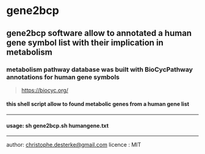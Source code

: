 # gene2bcp

## gene2bcp software allow to annotated a human gene symbol list with their implication in metabolism

### metabolism pathway database was built with BioCycPathway annotations for human gene symbols
>https://biocyc.org/


#### this shell script allow to found metabolic genes from a human gene list 
**********************
#### usage: sh gene2bcp.sh humangene.txt
***********
author: christophe.desterke@gmail.com
licence : MIT

